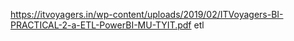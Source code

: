 https://itvoyagers.in/wp-content/uploads/2019/02/ITVoyagers-BI-PRACTICAL-2-a-ETL-PowerBI-MU-TYIT.pdf       etl
